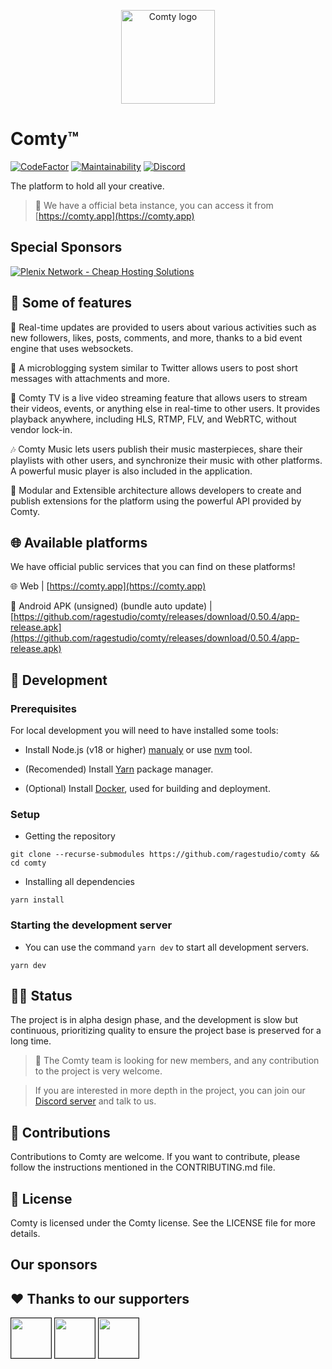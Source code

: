 <p align="center">
<img 
    alt="Comty logo"
    src="https://storage.ragestudio.net/rstudio/branding/comty/iso/basic_alt.svg" 
    height="150px"
/>
</p>

# Comty™
[![CodeFactor](https://www.codefactor.io/repository/github/ragestudio/comty/badge)](https://www.codefactor.io/repository/github/ragestudio/comty)
[![Maintainability](https://api.codeclimate.com/v1/badges/f89a278695d0a1301fe5/maintainability)](https://codeclimate.com/github/srgooglo/comty/maintainability)
[![Discord](https://img.shields.io/discord/769176303978938389?label=Discord)](https://discord.gg/yxQR6EXf2F)

The platform to hold all your creative.

> 👋 We have a official beta instance, you can access it from [https://comty.app](https://comty.app)

## Special Sponsors
[![Plenix Network - Cheap Hosting Solutions](https://storage.ragestudio.net/comty-static-assets/sponsors/plenix_board.png)](https://plenix.net)


## 🌟 Some of features
🚀 Real-time updates are provided to users about various activities such as new followers, likes, posts, comments, and more, thanks to a bid event engine that uses websockets.

📝 A microblogging system similar to Twitter allows users to post short messages with attachments and more.

🎥 Comty TV is a live video streaming feature that allows users to stream their videos, events, or anything else in real-time to other users. It provides playback anywhere, including HLS, RTMP, FLV, and WebRTC, without vendor lock-in.

🎶 Comty Music lets users publish their music masterpieces, share their playlists with other users, and synchronize their music with other platforms. A powerful music player is also included in the application.

🧩 Modular and Extensible architecture allows developers to create and publish extensions for the platform using the powerful API provided by Comty.

## 🌐 Available platforms
We have official public services that you can find on these platforms!

🌐 Web | [https://comty.app](https://comty.app)

📱 Android APK (unsigned) (bundle auto update) | [https://github.com/ragestudio/comty/releases/download/0.50.4/app-release.apk](https://github.com/ragestudio/comty/releases/download/0.50.4/app-release.apk)


## 🚀 Development
### Prerequisites
For local development you will need to have installed some tools:

- Install Node.js (v18 or higher) [manualy](https://nodejs.org/en/download/) or use [nvm](https://github.com/nvm-sh/nvm) tool.

- (Recomended) Install [Yarn](https://yarnpkg.com/getting-started/install) package manager.

- (Optional) Install [Docker](https://docs.docker.com/get-docker/), used for building and deployment.

### Setup
- Getting the repository
```shell
git clone --recurse-submodules https://github.com/ragestudio/comty && cd comty
```

- Installing all dependencies
```shell
yarn install
```

### Starting the development server
- You can use the command `yarn dev` to start all development servers.
```shell
yarn dev
```

## 🧑‍💻 Status
The project is in alpha design phase, and the development is slow but continuous, prioritizing quality to ensure the project base is preserved for a long time.

> 👥 The Comty team is looking for new members, and any contribution to the project is very welcome.

> If you are interested in more depth in the project, you can join our [Discord server](https://discord.gg/yxQR6EXf2F) and talk to us.

## 🤝 Contributions 
Contributions to Comty are welcome. If you want to contribute, please follow the instructions mentioned in the CONTRIBUTING.md file.

## 📜 License 
Comty is licensed under the Comty license. See the LICENSE file for more details.

## Our sponsors


## :heart: Thanks to our supporters
<kbd><img src="https://avatars.githubusercontent.com/u/94137617?v=4" href="https://github.com/SoyRage" height="64" width="64" border="1px" align="center"></kbd>
<kbd><img src="https://avatars.githubusercontent.com/u/84641340?v=4" href="https://github.com/FoxasFoxVulpes" height="64" width="64" border="1px" align="center"></kbd>
<kbd><img src="https://avatars.githubusercontent.com/u/179495972?v=4" href="https://github.com/asiersinmasdev" height="64" width="64" border="1px" align="center"></kbd>
